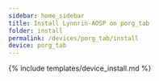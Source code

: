 ```yaml
---
sidebar: home_sidebar
title: Install Lynnrin-AOSP on porg_tab
folder: install
permalink: /devices/porg_tab/install
device: porg_tab
---
```

{% include templates/device_install.md %}

